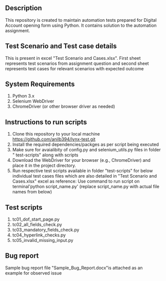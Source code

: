 ## Description
This repository is created to maintain automation tests prepared for Digital Account opening form using Python. It contains solution to the automation assignment.

## Test Scenario and Test case details
This is present in excel "Test Scenario and Cases.xlsx". First sheet represents test scenarios from assignment question and second sheet represents test cases for relevant scenarios with expected outcome

## System Requirements
1. Python 3.x
2. Selenium WebDriver
3. ChromeDriver (or other browser driver as needed)

## Instructions to run scripts
1. Clone this repository to your local machine https://github.com/anilb394/lynx-test.git
2. Install the required dependencies/packges as per script being executed
3. Make sure for avaialibity of config.py and selenium_utils.py files in folder " test-scripts" along with scripts 
4. Download the WebDriver for your browser (e.g., ChromeDriver) and place it in the project directory.
5. Run respective test scripts available in folder "test-scripts" for below individual test cases files which are also detailed in "Test Scenario and Cases.xlsx" excel as reference: Use command to run script on terminal'python script_name.py' (replace script_name.py with actual file names from below)

## Test scripts 
1. tc01_dof_start_page.py
2. tc02_all_fields_check.py
3. tc03_mandatory_fields_check.py
4. tc04_hyperlink_checks.py
5. tc05_invalid_missing_input.py
   

## Bug report
Sample bug report file "Sample_Bug_Report.docx"is attached as an example for observed issue
